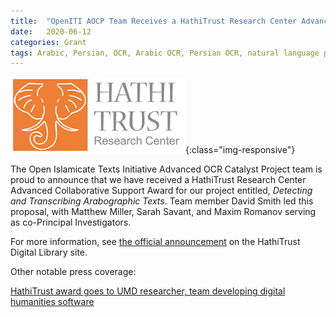 ```yaml
---
title:  "OpenITI AOCP Team Receives a HathiTrust Research Center Advanced Collaborative Support Award"
date:   2020-06-12
categories: Grant
tags: Arabic, Persian, OCR, Arabic OCR, Persian OCR, natural language processing, machine learning, artificial intelligence, digital humanities, Persian digital humanities, Arabic digital humanities
---
```

![HathiTrust](/images/hathitrust.jpg){:class="img-responsive"}

The Open Islamicate Texts Initiative Advanced OCR Catalyst Project team is proud to announce that we have received a HathiTrust Research Center Advanced Collaborative Support Award for our project entitled, *Detecting and Transcribing Arabographic Texts*. Team member David Smith led this proposal, with Matthew Miller, Sarah Savant, and Maxim Romanov serving as co-Principal Investigators. 

For more information, see [the official announcement](https://www.hathitrust.org/htrc-awards-three-acs-projects) on the HathiTrust Digital Library site.

Other notable press coverage:

[HathiTrust award goes to UMD researcher, team developing digital humanities software](https://www.lib.umd.edu/news/2020/10/hathitrust-research-award)